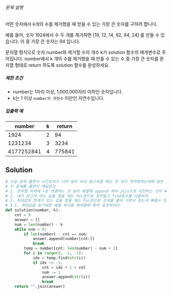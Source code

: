###### 문제 설명

어떤 숫자에서 k개의 수를 제거했을 때 얻을 수 있는 가장 큰 숫자를 구하려 합니다.

예를 들어, 숫자 1924에서 수 두 개를 제거하면 [19, 12, 14, 92, 94, 24] 를 만들 수 있습니다. 이 중 가장 큰 숫자는 94 입니다.

문자열 형식으로 숫자 number와 제거할 수의 개수 k가 solution 함수의 매개변수로 주어집니다. number에서 k 개의 수를 제거했을 때 만들 수 있는 수 중 가장 큰 숫자를 문자열 형태로 return 하도록 solution 함수를 완성하세요.

##### 제한 조건

- number는 1자리 이상, 1,000,000자리 이하인 숫자입니다.
- k는 1 이상 `number의 자릿수` 미만인 자연수입니다.

##### 입출력 예

| number     | k    | return |
| ---------- | ---- | ------ |
| 1924       | 2    | 94     |
| 1231234    | 3    | 3234   |
| 4177252841 | 4    | 775841 |

## Solution

```python
# 사실 문제 풀면서 시간초과가 너무 많이 떠서 알고리즘 짜는 것 보다 최적화하는데에 많은 시간을 쓴 것 같습니다.
# 이 문제를 풀면서 깨달은것
# 1. 문자열 자체에 +로 연결하는 것 보다 배열에 append 하여 join으로 리턴하는 것이 빠르다
# 2. 내가 찾고자 하는 값을 찾을 때는 for문으로 찾지말고 find함수를 이용하자
# 3. 최대값의 한계가 있는 값을 찾을 때는 for문으로 숫자를 줄여 가면서 찾는게 빠를수 있다.
# 3-1. 최대값을 찾기위한 배열 복사를 해야할때 특히 효과적이다.
def solution(number, k):
    cnt = 0
    answer = []
    num = len(number) - k
    while num > 0:
        if len(number) - cnt == num:
            answer.append(number[cnt:])
            break
        temp = number[cnt: len(number) - num + 1]
        for i in range(9, -1, -1):
            idx = temp.find(str(i))
            if idx != -1:
                cnt = idx + 1 + cnt
                num -= 1
                answer.append(str(i))
                break
    return "".join(answer)
```

